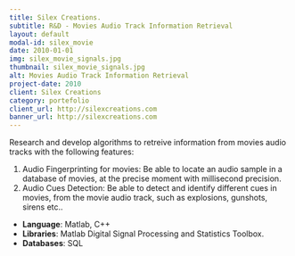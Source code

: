 ```yaml
---
title: Silex Creations.
subtitle: R&D - Movies Audio Track Information Retrieval
layout: default
modal-id: silex_movie
date: 2010-01-01
img: silex_movie_signals.jpg
thumbnail: silex_movie_signals.jpg
alt: Movies Audio Track Information Retrieval
project-date: 2010
client: Silex Creations
category: portefolio
client_url: http://silexcreations.com
banner_url: http://silexcreations.com
---
```


Research and develop algorithms to retreive information from movies audio tracks with the following features:

1. Audio Fingerprinting for movies: Be able to locate an audio sample in a database of movies, at the precise moment with millisecond precision.
2. Audio Cues Detection: Be able to detect and identify different cues in movies, from the movie audio track, such as explosions, gunshots, sirens etc..

- **Language**: Matlab, C++
- **Libraries**: Matlab Digital Signal Processing and Statistics Toolbox.
- **Databases**:  SQL